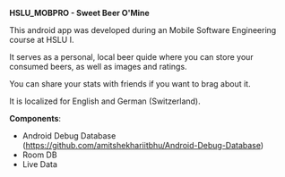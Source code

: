 **HSLU_MOBPRO - Sweet Beer O'Mine**

This android app was developed during an Mobile Software Engineering course at HSLU I.

It serves as a personal, local beer quide where you can store your consumed beers, as well as images and ratings. 

You can share your stats with friends if you want to brag about it.

It is localized for English and German (Switzerland).

**Components**:
- Android Debug Database (https://github.com/amitshekhariitbhu/Android-Debug-Database)
- Room DB
- Live Data
